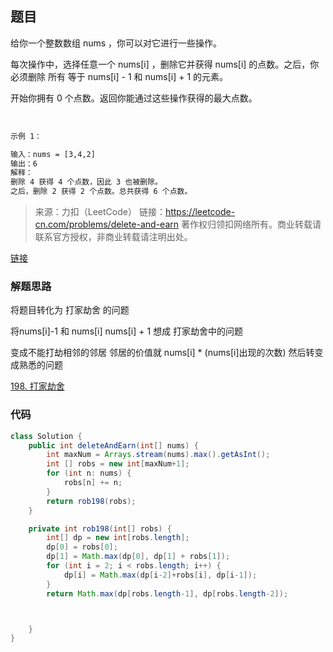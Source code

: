 ## 题目
给你一个整数数组 nums ，你可以对它进行一些操作。

每次操作中，选择任意一个 nums[i] ，删除它并获得 nums[i] 的点数。之后，你必须删除 所有 等于 nums[i] - 1 和 nums[i] + 1 的元素。

开始你拥有 0 个点数。返回你能通过这些操作获得的最大点数。

 
```txt
示例 1：

输入：nums = [3,4,2]
输出：6
解释：
删除 4 获得 4 个点数，因此 3 也被删除。
之后，删除 2 获得 2 个点数。总共获得 6 个点数。
```

> 来源：力扣（LeetCode）
 链接：https://leetcode-cn.com/problems/delete-and-earn
 著作权归领扣网络所有。商业转载请联系官方授权，非商业转载请注明出处。

[链接](https://leetcode-cn.com/problems/delete-and-earn/solution/java-dp-zhuan-hua-cheng-chuan-tong-de-dp-sbij/)

### 解题思路
将题目转化为 打家劫舍 的问题

将nums[i]-1 和 nums[i] nums[i] + 1 想成 打家劫舍中的问题

变成不能打劫相邻的邻居 邻居的价值就 nums[i] * (nums[i]出现的次数)
然后转变成熟悉的问题

[198. 打家劫舍](https://leetcode-cn.com/problems/house-robber/solution/java-dpde-dan-chuan-wen-ti-by-user5713q-61z3/)

### 代码

```java
class Solution {
    public int deleteAndEarn(int[] nums) {
        int maxNum = Arrays.stream(nums).max().getAsInt();
        int [] robs = new int[maxNum+1];
        for (int n: nums) {
            robs[n] += n;
        }
        return rob198(robs);
    }

    private int rob198(int[] robs) {
        int[] dp = new int[robs.length];
        dp[0] = robs[0];
        dp[1] = Math.max(dp[0], dp[1] + robs[1]);
        for (int i = 2; i < robs.length; i++) {
            dp[i] = Math.max(dp[i-2]+robs[i], dp[i-1]);
        }
        return Math.max(dp[robs.length-1], dp[robs.length-2]);



    }
}
```

